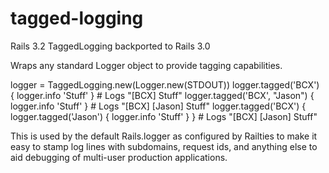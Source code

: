 tagged-logging
==============

Rails 3.2 TaggedLogging backported to Rails 3.0

Wraps any standard Logger object to provide tagging capabilities.

  logger = TaggedLogging.new(Logger.new(STDOUT))
  logger.tagged('BCX') { logger.info 'Stuff' }                            # Logs "[BCX] Stuff"
  logger.tagged('BCX', "Jason") { logger.info 'Stuff' }                   # Logs "[BCX] [Jason] Stuff"
  logger.tagged('BCX') { logger.tagged('Jason') { logger.info 'Stuff' } } # Logs "[BCX] [Jason] Stuff"

This is used by the default Rails.logger as configured by Railties to make
it easy to stamp log lines with subdomains, request ids, and anything else
to aid debugging of multi-user production applications.